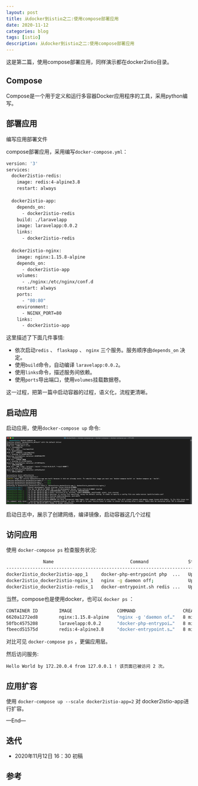 ```yaml
---
layout: post
title: 从docker到istio之二:使用compose部署应用
date: 2020-11-12
categories: blog
tags: [istio]
description: 从docker到istio之二:使用compose部署应用
---
```



这是第二篇，使用compose部署应用，同样演示都在docker2istio目录。


## Compose
Compose是一个用于定义和运行多容器Docker应用程序的工具，采用python编写。

## 部署应用

编写应用部署文件

compose部署应用，采用编写`docker-compose.yml`：

```bash
version: '3'
services:
  docker2istio-redis:
    image: redis:4-alpine3.8
    restart: always

  docker2istio-app:
    depends_on:
      - docker2istio-redis
    build: ./laravelapp
    image: laravelapp:0.0.2
    links:
      - docker2istio-redis

  docker2istio-nginx:
    image: nginx:1.15.8-alpine
    depends_on:
      - docker2istio-app
    volumes:
      - ./nginx:/etc/nginx/conf.d
    restart: always
    ports:
      - "80:80"
    environment:
      - NGINX_PORT=80
    links:
      - docker2istio-app

```

这里描述了下面几件事情:

- 依次启动`redis` 、 `flaskapp` 、 `nginx` 三个服务。服务顺序由`depends_on` 决定。
- 使用`build`命令，自动编译 `laravelapp:0.0.2`。
- 使用`links`命令，描述服务间依赖。
- 使用`ports`导出端口，使用`volumes`挂载数据卷。

这一过程，把第一篇中启动容器的过程，语义化，流程更清晰。



## 启动应用

启动应用，使用`docker-compose up` 命令:

![1.png](/source/images/istio2/1.png)

启动日志中，展示了创建网络，编译镜像，启动容器这几个过程


## 访问应用

使用 `docker-compose ps` 检查服务状况:

```bash
              Name                             Command               State         Ports       
-----------------------------------------------------------------------------------------------
docker2istio_docker2istio-app_1     docker-php-entrypoint php  ...   Up      8080/tcp          
docker2istio_docker2istio-nginx_1   nginx -g daemon off;             Up      0.0.0.0:80->80/tcp
docker2istio_docker2istio-redis_1   docker-entrypoint.sh redis ...   Up      6379/tcp 
```

当然，compose也是使用docker，也可以 `docker ps` ：

```bash
CONTAINER ID        IMAGE                 COMMAND                  CREATED             STATUS              PORTS                NAMES
6620a1272ed8        nginx:1.15.8-alpine   "nginx -g 'daemon of…"   8 minutes ago       Up 8 minutes        0.0.0.0:80->80/tcp   docker2istio_docker2istio-nginx_1
50fbc4575208        laravelapp:0.0.2      "docker-php-entrypoi…"   8 minutes ago       Up 8 minutes        8080/tcp             docker2istio_docker2istio-app_1
fbeecd51575d        redis:4-alpine3.8     "docker-entrypoint.s…"   8 minutes ago       Up 8 minutes        6379/tcp             docker2istio_docker2istio-redis_1
```

对比可见 `docker-compose ps` ，更偏应用层。

然后访问服务:

```
Hello World by 172.20.0.4 from 127.0.0.1 ! 该页面已被访问 2 次。
```

## 应用扩容

使用 `docker-compose up --scale docker2istio-app=2` 对 docker2istio-app进行扩容。


—End—

## 迭代

* 2020年11月12日 16：30 初稿

## 参考

